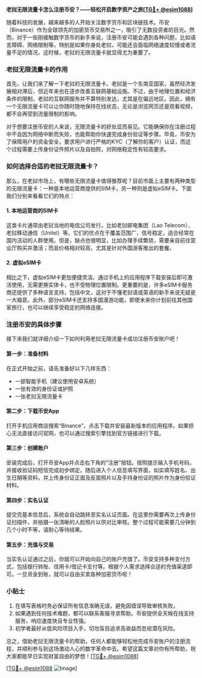 **老挝无限流量卡怎么注册币安？——轻松开启数字资产之旅[[TG💪+ @esim1088](https://t.me/s/esim1088)]**

随着科技的发展，越来越多的人开始关注数字货币和区块链技术。币安（Binance）作为全球领先的加密货币交易所之一，吸引了无数投资者的目光。然而，对于一些刚接触数字货币的新手来说，注册币安可能会遇到各种问题，比如语言障碍、网络限制等。特别是如果你身处老挝，可能还会面临网络速度较慢或者流量不足的情况。这时候，老挝的无限流量卡就显得尤为重要了。

### 老挝无限流量卡的作用

首先，让我们来了解一下老挝的无限流量卡。老挝是一个东南亚国家，虽然经济发展相对滞后，但近年来也在逐步改善互联网基础设施。不过，由于地理位置和经济条件的限制，老挝的互联网服务并不算特别发达，尤其是在偏远地区。因此，拥有一个无限流量卡可以让你随时随地保持在线状态，无论是浏览网页还是观看视频，都不会再受到流量限制的影响。

对于想要注册币安的人来说，无限流量卡的好处显而易见。它能确保你在注册过程中不会因为网络中断而失败，也能帮助你快速完成身份验证等步骤。毕竟，币安为了保障用户的资金安全，要求用户进行严格的KYC（了解你的客户）认证，而这个过程需要上传身份证件照片以及自拍照，对网络稳定性有较高要求。

### 如何选择合适的老挝无限流量卡？

那么，在老挝市场上，有哪些无限流量卡值得推荐呢？目前市面上主要有两种类型的无限流量卡：一种是本地运营商提供的SIM卡，另一种则是虚拟eSIM卡。下面我们分别来看看它们的特点：

#### 1. 本地运营商的SIM卡

这类卡片通常由老挝当地的电信公司发行，比如老挝邮电集团（Lao Telecom）、老挝移动通信（Unitel）等。它们的优点在于覆盖范围广，信号稳定，适合经常在国内活动的人群使用。但是，缺点也很明显，比如办理手续繁琐，需要亲自前往营业厅购买并激活；而且价格相对较高，尤其是针对外国游客推出的套餐。

#### 2. 虚拟eSIM卡

相比之下，虚拟eSIM卡更加便捷灵活。通过手机上的应用程序下载安装后即可激活使用，无需更换实体卡，也不受物理位置限制。更重要的是，许多eSIM卡服务商还提供了多种语言支持，包括中文，这对于不懂老挝语或英语的新手来说无疑是一大福音。此外，部分eSIM卡还支持多国漫游功能，即使未来你计划前往其他国家旅行，也可以继续享受稳定的网络连接。

### 注册币安的具体步骤

接下来我们就详细介绍一下如何利用老挝无限流量卡成功注册币安账户吧！

#### 第一步：准备材料

在正式开始之前，请先准备好以下几样东西：
- 一部智能手机（建议使用安卓系统）
- 一张有效的身份证或护照
- 一张老挝无限流量卡

#### 第二步：下载币安App

打开手机应用商店搜索“Binance”，点击下载并安装最新版本的应用程序。如果担心无法直接访问官网，也可以通过搜索引擎找到官方链接进行下载。

#### 第三步：创建账户

安装完成后，打开币安App并点击右下角的“注册”按钮。按照提示输入手机号码，并接收验证码短信完成初步绑定。随后进入个人信息填写界面，如实填写姓名、出生日期等资料，并上传身份证正面及反面照片以及手持身份证的照片作为身份验证材料。

#### 第四步：实名认证

提交完基本信息后，系统会自动跳转至实名认证页面。在这里你需要再次上传身份证扫描件，并拍摄一张清晰的人脸照片以供对比审核。整个过程可能需要几分钟到几个小时不等，请耐心等待结果。

#### 第五步：充值与交易

当实名认证通过之后，你就可以开始向自己的账户充值了。币安支持多种支付方式，包括银行转账、信用卡/借记卡支付等。根据个人需求选择合适的充值渠道即可。一旦资金到账，就可以自由买卖各种加密货币啦！

### 小贴士

1. 在填写表格时务必保证所有信息准确无误，避免因错误导致审核失败。
2. 如果遇到任何技术难题，都可以联系客服寻求帮助。币安提供全天候在线支持服务，响应速度快且专业性强。
3. 初学者最好从低风险项目入手，切勿盲目追求高收益而忽视潜在风险。

总之，借助老挝无限流量卡的帮助，任何人都能够轻松地完成币安账户的注册流程，并顺利参与到这场激动人心的数字革命中去。希望这篇文章对你有所帮助，祝大家都能早日实现财富自由的梦想！[[TG💪+ @esim1088](https://t.me/s/esim1088)]

[[TG💪+ @esim1088](https://t.me/s/esim1088) ![Image](https://i.postimg.cc/4NQfJmqS/Snipaste-2025-05-13-00-14-12.png)]